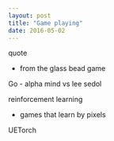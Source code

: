 ```yaml
---
layout: post
title: "Game playing"
date: 2016-05-02
---
```


quote
 - from the glass bead game

Go - alpha mind vs lee sedol

reinforcement learning
 - games that learn by pixels

UETorch
